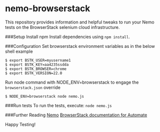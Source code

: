 nemo-browserstack
=========

This repository provides information and helpful tweaks to run your Nemo tests on the BrowserStack selenium cloud infrastructure.

###Setup
Install npm
Install dependencies using `npm install`.


###Configuration
Set browserstack environment variables as in the below shell example

```shell
$ export BSTK_USER=myusername1
$ export BSTK_KEY=aa4235ssdda
$ export BSTK_BROWSER=chrome
$ export BSTK_VERSION=22.0
```

Run node command with NODE_ENV=browserstack to engage the `browserstack.json` override

```shell
$ NODE_ENV=browserstack node nemo.js
```

###Run tests
To run the tests, execute: `node nemo.js`


###Further Reading
[Nemo](https://nemo.js.org)
[BrowserStack documentation for Automate](https://www.browserstack.com/automate/node)

Happy Testing!